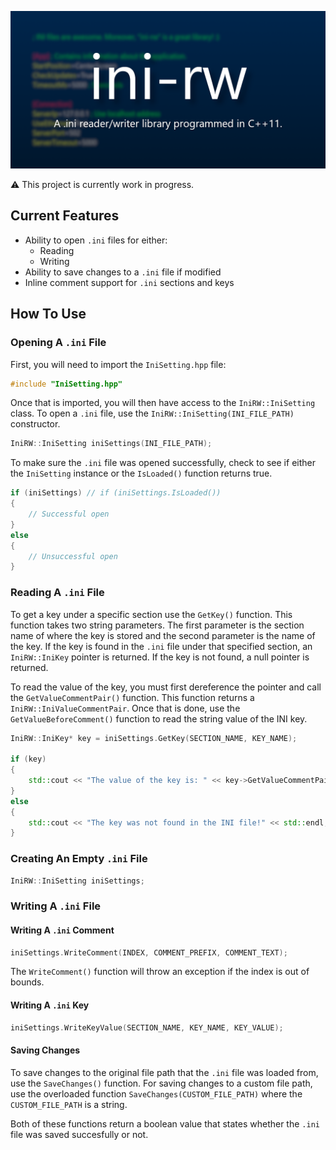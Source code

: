 ![Banner](images/Banner.png "ini-rw: A .ini reader/writer library programmed in C++11.")

 ⚠ This project is currently work in progress.

## Current Features
* Ability to open `.ini` files for either:
    * Reading
    * Writing
* Ability to save changes to a `.ini` file if modified
* Inline comment support for `.ini` sections and keys

## How To Use
### Opening A `.ini` File
First, you will need to import the `IniSetting.hpp` file:
```cpp
#include "IniSetting.hpp"
```

Once that is imported, you will then have access to the `IniRW::IniSetting` class. To open a `.ini` file, use the `IniRW::IniSetting(INI_FILE_PATH)` constructor.
```cpp
IniRW::IniSetting iniSettings(INI_FILE_PATH);
```

To make sure the `.ini` file was opened successfully, check to see if either the `IniSetting` instance or the `IsLoaded()` function returns true.
```cpp
if (iniSettings) // if (iniSettings.IsLoaded())
{
    // Successful open
}
else
{
    // Unsuccessful open
}
```

### Reading A `.ini` File
To get a key under a specific section use the `GetKey()` function. This function takes two string parameters. The first parameter is the section name of where the key is stored and the second parameter is the name of the key. If the key is found in the `.ini` file under that specified section, an `IniRW::IniKey` pointer is returned. If the key is not found, a null pointer is returned.

To read the value of the key, you must first dereference the pointer and call the `GetValueCommentPair()` function. This function returns a `IniRW::IniValueCommentPair`.  Once that is done, use the `GetValueBeforeComment()` function to read the string value of the INI key.
```cpp
IniRW::IniKey* key = iniSettings.GetKey(SECTION_NAME, KEY_NAME);

if (key)
{
    std::cout << "The value of the key is: " << key->GetValueCommentPair().GetValueBeforeComment()  << std::endl;
}
else
{
    std::cout << "The key was not found in the INI file!" << std::endl;
}
```

### Creating An Empty `.ini` File
```cpp
IniRW::IniSetting iniSettings;
```

### Writing A `.ini` File
#### Writing A `.ini` Comment
```cpp
iniSettings.WriteComment(INDEX, COMMENT_PREFIX, COMMENT_TEXT);
```

The `WriteComment()` function will throw an exception if the index is out of bounds.

#### Writing A `.ini` Key
```cpp
iniSettings.WriteKeyValue(SECTION_NAME, KEY_NAME, KEY_VALUE);
```

#### Saving Changes
To save changes to the original file path that the `.ini` file was loaded from, use the `SaveChanges()` function. For saving changes to a custom file path, use the overloaded function `SaveChanges(CUSTOM_FILE_PATH)` where the `CUSTOM_FILE_PATH` is a string.

Both of these functions return a boolean value that states whether the `.ini` file was saved succesfully or not.
